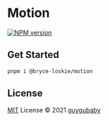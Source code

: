 # Motion

[![NPM version](https://img.shields.io/npm/v/@bryce-loskie/motion?color=a1b858&label=)](https://www.npmjs.com/package/@bryce-loskie/motion)

## Get Started

```bash
pnpm i @bryce-loskie/motion
```

## License

[MIT](./LICENSE) License © 2021 [guygubaby](https://github.com/guygubaby)
